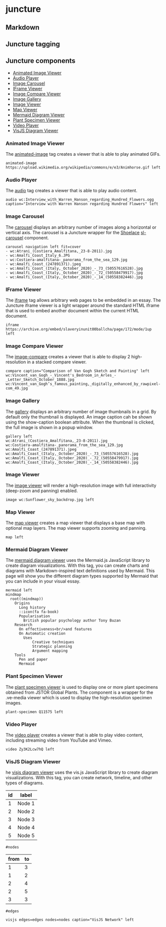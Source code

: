 # juncture

## Markdown

## Juncture tagging

## Juncture components

- [Animated Image Viewer](#animated-image-viewer)
- [Audio Player](#audio-player)
- [Image Carousel](#image-carousel)
- [IFrame Viewer](#iframe-viewer)
- [Image Compare Viewer](#image-compare-viewer)
- [Image Gallery](#image-gallery)
- [Image Viewer](#image-viewer)
- [Map Viewer](#map-viewer)
- [Mermaid Diagram Viewer](#mermaid-diagram-viewer)
- [Plant Specimen Viewer](#plant-specimen-viewer)
- [Video Player](#video-player)
- [VisJS Diagram Viewer](#visjs-diagram-viewer)

### Animated Image Viewer

The [animated-image](https://docs.juncture-digital.org/components/animated-image-viewer) tag creates a viewer that is able to play animated GIFs.

`animated-image https://upload.wikimedia.org/wikipedia/commons/e/e3/Animhorse.gif left`

### Audio Player

The [audio](https://docs.juncture-digital.org/components/audio-player) tag creates a viewer that is able to play audio content.

`audio wc:Interview_with_Warren_Hanson_regarding_Hundred_Flowers.ogg caption="Interview with Warren Hanson regarding Hundred Flowers" left`

### Image Carousel

The [carousel](https://docs.juncture-digital.org/components/image-carousel) displays an arbitrary number of images along a horizontal or vertical axis.  The carousel is a Juncture wrapper for the [Shoelace](https://shoelace.style/) [sl-carousel](https://shoelace.style/components/carousel) component.

```
carousel navigation left fit=cover
- wc:Atrani_(Costiera_Amalfitana,_23-8-2011).jpg
- wc:Amalfi_Coast_Italy_6.JPG
- wc:Costiera-amalfitana-_panorama_from_the_sea_129.jpg
- wc:Amalfi_Coast_(247891371).jpeg
- wc:Amalfi_Coast_(Italy,_October_2020)_-_73_(50557616528).jpg
- wc:Amalfi_Coast_(Italy,_October_2020)_-_72_(50558479917).jpg
- wc:Amalfi_Coast_(Italy,_October_2020)_-_14_(50558382446).jpg
```

### IFrame Viewer

The [iframe](https://docs.juncture-digital.org/components/iframe-viewer) tag allows arbitrary web pages to be embedded in an essay. The Juncture iframe viewer is a light wrapper around the standard HTML iframe that is used to embed another document within the current HTML document.

`iframe https://archive.org/embed/slaveryinunit00ballcha/page/172/mode/1up left`

### Image Compare Viewer

The [image-compare](https://docs.juncture-digital.org/components/image-compare-viewer) creates a viewer that is able to display 2 high-resolution in a stacked compare viewer.

```
compare caption="Comparison of Van Gogh Sketch and Painting" left
wc:Vincent_van_Gogh_-_Vincent's_Bedroom_in_Arles_-_Letter_Sketch_October_1888.jpg
wc:Vincent_van_Gogh’s_famous_painting,_digitally_enhanced_by_rawpixel-com_49.jpg
```

### Image Gallery

The [gallery](https://docs.juncture-digital.org/components/image-gallery) displays an arbitrary number of image thumbnails in a grid. By default only the thumbnail is displayed. An image caption cah be shown using the show-caption boolean attribute. When the thumbnail is clicked, the full image is shown in a popup window.

```
gallery left
wc:Atrani_(Costiera_Amalfitana,_23-8-2011).jpg
wc:Costiera-amalfitana-_panorama_from_the_sea_129.jpg
wc:Amalfi_Coast_(247891371).jpeg
wc:Amalfi_Coast_(Italy,_October_2020)_-_73_(50557616528).jpg
wc:Amalfi_Coast_(Italy,_October_2020)_-_72_(50558479917).jpg
wc:Amalfi_Coast_(Italy,_October_2020)_-_14_(50558382446).jpg
```

### Image Viewer

The [image viewer](https://docs.juncture-digital.org/components/image-viewer) will render a high-resolution image with full interactivity (deep-zoom and panning) enabled.

`image wc:Sunflower_sky_backdrop.jpg left`

### Map Viewer

The [map viewer](https://docs.juncture-digital.org/components/map-viewer) creates a map viewer that displays a base map with optional map layers. The map viewer supports zooming and panning. 

`map left`

### Mermaid Diagram Viewer

The [mermaid diagram viewer](https://docs.juncture-digital.org/components/mermaid-diagram-viewer) uses the Mermaid.js JavaScript library to create diagram visualizations. With this tag, you can create charts and diagrams with Markdown-inspired text definitions used by Mermaid. This page will show you the different diagram types supported by Mermaid that you can include in your visual essay.

```
mermaid left
mindmap
  root((mindmap))
    Origins
      Long history
      ::icon(fa fa-book)
      Popularisation
        British popular psychology author Tony Buzan
    Research
      On effectiveness<br/>and features
      On Automatic creation
        Uses
            Creative techniques
            Strategic planning
            Argument mapping
    Tools
      Pen and paper
      Mermaid
```

### Plant Specimen Viewer

The [plant specimen viewer](https://docs.juncture-digital.org/components/plant-specimen-viewer) is used to display one or more plant specimens obtained from JSTOR Global Plants. The component is a wrapper for the .ve-media viewer which is used to display the high-resolution specimen images.

`plant-specimen Q11575 left`

### Video Player

The [video player](https://docs.juncture-digital.org/components/video-player) creates a viewer that is able to play video content, including streaming video from YouTube and Vimeo.

`video Zy3K2Lcw7hQ left`

### VisJS Diagram Viewer

he [visjs diagram viewer](https://docs.juncture-digital.org/components/visjs-diagram-viewer) uses the vis.js JavaScript library to create diagram visualizations. With this tag, you can create network, timeline, and other types of diagrams.

|id |     label     |
|---|---------------|
| 1 | Node 1        |
| 2 | Node 2        |
| 3 | Node 3        |
| 4 | Node 4        |
| 5 | Node 5        |
`#nodes`

|from|to |
|----|---|
| 1 | 3  |
| 1 | 2  |
| 2 | 4  |
| 2 | 5  |
| 3 | 3  |
`#edges`

`visjs edges=edges nodes=nodes caption="VisJS Network" left`
